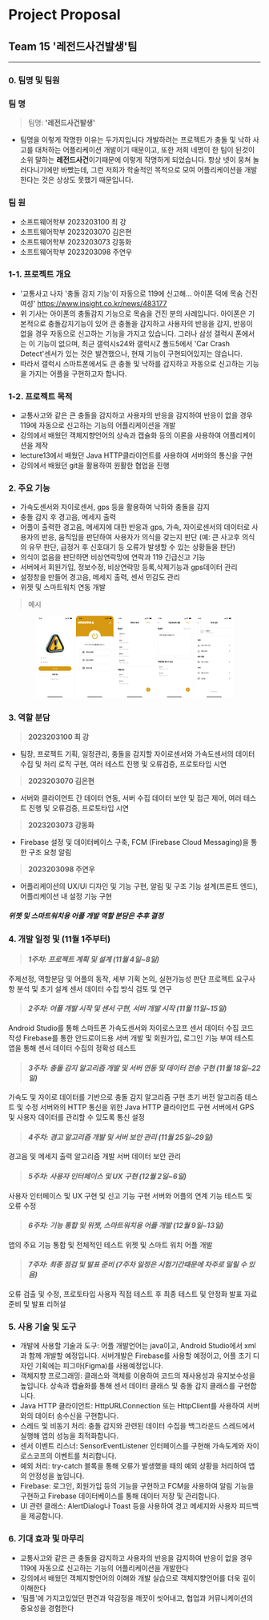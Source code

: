 # Project Proposal
## Team 15 '레전드사건발생'팀

----

### 0. **팀명 및 팀원**
   ### **팀 명**
   > 팀명: **'레전드사건발생'**
   - 팀명을 이렇게 작명한 이유는 두가지입니다 개발하려는 프로젝트가 충돌 및 낙하 사고를 대처하는 어플리케이션 개발이기 때문이고, 또한 저희 네명이 한 팀이 된것이 소위 말하는 **레전드사건**이기때문에 이렇게 작명하게 되었습니다. 항상 넷이 뭉쳐 놀러다니기에만 바빴는데, 그런 저희가 학술적인 목적으로 모여 어플리케이션을 개발한다는 것은 상상도 못했기 때문입니다.
   ### **팀 원**
   - 소프트웨어학부 2023203100 최 강
   - 소프트웨어학부 2023203070 김은현
   - 소프트웨어학부 2023203073 강동화
   - 소프트웨어학부 2023203098 주연우

### 1-1. **프로젝트 개요**

   - '교통사고 나자 '충돌 감지 기능'이 자동으로 119에 신고해... 아이폰 덕에 목숨 건진 여성' https://www.insight.co.kr/news/483177 
   - 위 기사는 아이폰의 충돌감지 기능으로 목숨을 건진 분의 사례입니다. 아이폰은 기본적으로 충돌감지기능이 있어 큰 충돌을 감지하고 사용자의 반응을 감지, 반응이 없을 경우 자동으로 신고하는 기능을 가지고 있습니다. 그러나 삼성 갤럭시 폰에서는 이 기능이 없으며, 최근 갤럭시s24와 갤럭시Z 폴드5에서 'Car Crash Detect'센서가 있는 것은 발견했으나, 현재 기능이 구현되어있지는 않습니다.
   - 따라서 갤럭시 스마트폰에서도 큰 충돌 및 낙하를 감지하고 자동으로 신고하는 기능을 가지는 어플을 구현하고자 합니다.
   
### 1-2. **프로젝트 목적**
   - 교통사고와 같은 큰 충돌을 감지하고 사용자의 반응을 감지하여 반응이 없을 경우 119에 자동으로 신고하는 기능의 어플리케이션을 개발
   - 강의에서 배웠던 객체지향언어의 상속과 캡슐화 등의 이론을 사용하여 어플리케이션을 제작
   - lecture13에서 배웠던 Java HTTP클라이언트를 사용하여 서버와의 통신을 구현
   - 강의에서 배웠던 git을 활용하여 원활한 협업을 진행

### 2. **주요 기능**
   - 가속도센서와 자이로센서, gps 등을 활용하여 낙하와 충돌을 감지
   - 충돌 감지 후 경고음, 메세지 출력
   - 어플이 출력한 경고음, 메세지에 대한 반응과 gps, 가속, 자이로센서의 데이터로 사용자의 반응, 움직임을 판단하여 사용자가 의식을 갖는지 판단 (예: 큰 사고후 의식의 유무 판단, 급정거 후 신호대기 등 오류가 발생할 수 있는 상황들을 판단)
   - 의식이 없음을 판단하면 비상연락망에 연락과 119 긴급신고 기능
   - 서버에서 회원가입, 정보수정, 비상연락망 등록,삭제기능과 gps데이터 관리
   - 설정창을 만들어 경고음, 메세지 출력, 센서 민감도 관리
   - 위젯 및 스마트워치 연동 개발

   >예시
<p align="center">
  <img src="img\LogIn.png" alt="시작 화면 이미지" width="15%"/>
  <img src="img\Main.png" alt="메인 화면 이미지" width="15%"/>
  <img src="img\ContactNumber.png" alt="비상 연락망 화면 이미지" width="15%"/>
  <img src="img\Message.png" alt="긴급 메시지 화면 이미지" width="15%"/>
  <img src="img\Settings.png" alt="환경 설정 화면 이미지" width="15%"/>
</p>

### 3. **역할 분담**

   >**2023203100 최 강**
   - 팀장, 프로젝트 기획, 일정관리, 충돌을 감지할 자이로센서와 가속도센서의 데이터 수집 및 처리 로직 구현, 여러 테스트 진행 및 오류검증, 프로토타입 시연
   >**2023203070 김은현**
   - 서버와 클라이언트 간 데이터 연동, 서버 수집 데이터 보안 및 접근 제어, 여러 테스트 진행 및 오류검증, 프로토타입 시연
   >**2023203073 강동화**
   - Firebase 설정 및 데이터베이스 구축, FCM (Firebase Cloud Messaging)을 통한 구조 요청 알림
   >**2023203098 주연우**
   - 어플리케이션의 UX/UI 디자인 및 기능 구현, 알림 및 구조 기능 설계(프론트 엔드), 어플리케이션 내 설정 기능 구현
   
   ##### *위젯 및 스마트워치용 어플 개발 역할 분담은 추후 결정*


### 4. **개발 일정 및  (11월 1주부터)**
>#### *1주차: 프로젝트 계획 및 설계 (11월 4일~8일)* 
주제선정, 역할분담 및 어플의 동작, 세부 기획 논의, 실현가능성 판단
프로젝트 요구사항 분석 및 초기 설계
센서 데이터 수집 방식 검토 및 연구
>#### *2주차: 어플 개발 시작 및 센서 구현, 서버 개발 시작 (11월 11일~15일)*
Android Studio를 통해 스마트폰 가속도센서와 자이로스코프 센서 데이터 수집 코드 작성
Firebase를 통한 안드로이드용 서버 개발 및 회원가입, 로그인 기능 부여
테스트 앱을 통해 센서 데이터 수집의 정확성 테스트
>#### *3주차: 충돌 감지 알고리즘 개발 및 서버 연동 및 데이터 전송 구현 (11월 18일~22일)*
가속도 및 자이로 데이터를 기반으로 충돌 감지 알고리즘 구현
초기 버전 알고리즘 테스트 및 수정
서버와의 HTTP 통신을 위한 Java HTTP 클라이언트 구현
서버에서 GPS 및 사용자 데이터를 관리할 수 있도록 통신 설정
>#### *4주차: 경고 알고리즘 개발 및 서버 보안 관리 (11월 25일~29일)*
경고음 및 메세지 출력 알고리즘 개발
서버 데이터 보안 관리
>#### *5주차: 사용자 인터페이스 및 UX 구현 (12월 2일~6일)*
사용자 인터페이스 및 UX 구현 및 신고 기능 구현
서버와 어플의 연계 기능 테스트 및 오류 수정
>#### *6주차: 기능 통합 및 위젯, 스마트워치용 어플 개발 (12월 9일~13일)*
앱의 주요 기능 통합 및 전체적인 테스트
위젯 및 스마트 워치 어플 개발
>#### *7주차: 최종 점검 및 발표 준비 (7주차 일정은 시험기간때문에 차주로 밀릴 수 있음)*
오류 검출 및 수정, 프로토타입 사용자 직접 테스트 후 최종 테스트 및 안정화
발표 자료 준비 및 발표 리허설

### 5. **사용 기술 및 도구**
   - 개발에 사용할 기술과 도구: 어플 개발언어는 java이고, Android Studio에서 xml과 함께 개발할 예정입니다. 서버개발은 Firebase를 사용할 예정이고, 어플 초기 디자인 기획에는 피그마(Figma)를 사용예정입니다. 
   - 객체지향 프로그래밍: 클래스와 객체를 이용하여 코드의 재사용성과 유지보수성을 높입니다. 상속과 캡슐화를 통해 센서 데이터 클래스 및 충돌 감지 클래스를 구현합니다.
   - Java HTTP 클라이언트: HttpURLConnection 또는 HttpClient를 사용하여 서버와의 데이터 송수신을 구현합니다.
   - 스레드 및 비동기 처리: 충돌 감지와 관련된 데이터 수집을 백그라운드 스레드에서 실행해 앱의 성능을 최적화합니다.
   - 센서 이벤트 리스너: SensorEventListener 인터페이스를 구현해 가속도계와 자이로스코프의 이벤트를 처리합니다.
   - 예외 처리: try-catch 블록을 통해 오류가 발생했을 때의 예외 상황을 처리하여 앱의 안정성을 높입니다.
   - Firebase: 로그인, 회원가입 등의 기능을 구현하고 FCM을 사용하여 알림 기능을 구현하고 Firebase 데이터베이스를 통해 데이터 저장 및 관리합니다.
   - UI 관련 클래스: AlertDialog나 Toast 등을 사용하여 경고 메세지와 사용자 피드백을 제공합니다.
   
### 6. **기대 효과 및 마무리**
   - 교통사고와 같은 큰 충돌을 감지하고 사용자의 반응을 감지하여 반응이 없을 경우 119에 자동으로 신고하는 기능의 어플리케이션을 개발한다
   - 강의에서 배웠던 객체지향언어의 이해와 개발 실습으로 객체지향언어를 더욱 깊이 이해한다
   - '팀플'에 가지고있었던 편견과 악감정을 깨끗이 씻어내고, 협업과 커뮤니케이션의 중요성을 경험한다

